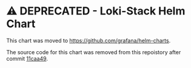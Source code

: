 # ⚠️  DEPRECATED - Loki-Stack Helm Chart

This chart was moved to <https://github.com/grafana/helm-charts>.

The source code for this chart was removed from this repoistory after commit [11caa49](https://github.com/agardiman/loki/commit/11caa492210c201bd0b0272d9187151be647d3e0).
